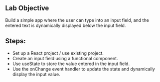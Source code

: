 ## Lab Objective
Build a simple app where the user can type into an input field, and the entered text is dynamically displayed below the input field.

## Steps:
* Set up a React project / use existing project.   
* Create an input field using a functional component.    
* Use useState to store the value entered in the input field.   
* Use the onChange event handler to update the state and dynamically display the input value.   